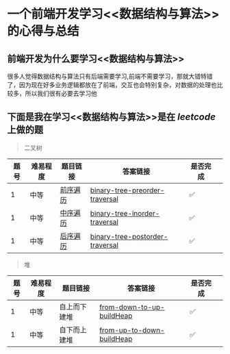 # 一个前端开发学习<<数据结构与算法>>的心得与总结

## 前端开发为什么要学习<<数据结构与算法>>

很多人觉得数据结构与算法只有后端需要学习,前端不需要学习，那就大错特错了，因为现在好多业务逻辑都放在了前端，交互也会特别复杂，对数据的处理也比较多，所以我们很有必要去学习他

## 下面是我在学习<<数据结构与算法>>是在 *leetcode*上做的题

> 二叉树

| 题号   | 难易程度 | 题目链接                                     | 答案链接                                     | 是否完成 |      |
| ---- | ---- | ---------------------------------------- | ---------------------------------------- | ---- | ---- |
| 1    | 中等   | [前序遍历](https://leetcode-cn.com/problems/binary-tree-preorder-traversal/) | [binary-tree-preorder-traversal](./src/leetcode_1/binaryTreePreorderTraversal.js) | ✅    |      |
| 1    | 中等   | [中序遍历](https://leetcode-cn.com/problems/binary-tree-preorder-traversal/) | [binary-tree-inorder-traversal](./src/leetcode_1/binaryTreeInorderTraversal.js) | ✅    |      |
| 1    | 中等   | [后序遍历](https://leetcode-cn.com/problems/binary-tree-postorder-traversal/) | [binary-tree-postorder-traversal](./src/leetcode_1/binaryTreePreorderTraversal.js) | ✅    |      |

> 堆

| 题号   | 难易程度 | 题目链接   | 答案链接                                     | 是否完成 |      |
| ---- | ---- | ------ | ---------------------------------------- | ---- | ---- |
| 1    | 中等   | 自上而下建堆 | [from-down-to-up-buildHeap](./src/Heap/from-down-to-up-buildHeap.js) | ✅    |      |
| 1    | 中等   | 自下而上建堆 | [from-up-to-down-buildHeap](./src/Heap/from-up-to-down-buildHeap.js) | ✅    |      |

